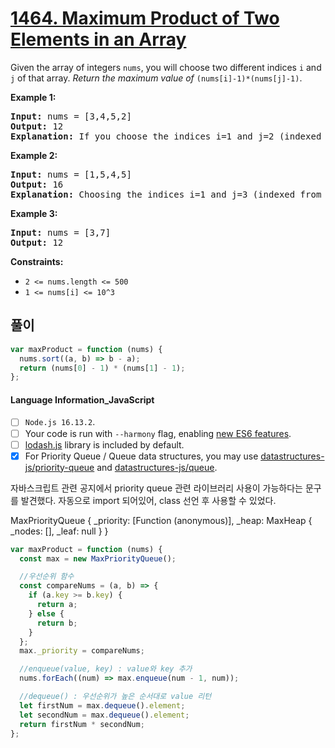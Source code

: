 # [1464. Maximum Product of Two Elements in an Array](https://leetcode.com/problems/maximum-product-of-two-elements-in-an-array/)

Given the array of integers `nums`, you will choose two different indices `i` and `j` of that array. _Return the maximum value of_ `(nums[i]-1)*(nums[j]-1)`.

**Example 1:**

<pre><strong>Input:</strong> nums = [3,4,5,2]
<strong>Output:</strong> 12 
<strong>Explanation:</strong> If you choose the indices i=1 and j=2 (indexed from 0), you will get the maximum value, that is, (nums[1]-1)*(nums[2]-1) = (4-1)*(5-1) = 3*4 = 12. 
</pre>

**Example 2:**

<pre><strong>Input:</strong> nums = [1,5,4,5]
<strong>Output:</strong> 16
<strong>Explanation:</strong> Choosing the indices i=1 and j=3 (indexed from 0), you will get the maximum value of (5-1)*(5-1) = 16.
</pre>

**Example 3:**

<pre><strong>Input:</strong> nums = [3,7]
<strong>Output:</strong> 12
</pre>

**Constraints:**

- `2 <= nums.length <= 500`
- `1 <= nums[i] <= 10^3`

## 풀이

```javascript
var maxProduct = function (nums) {
  nums.sort((a, b) => b - a);
  return (nums[0] - 1) * (nums[1] - 1);
};
```

#### Language Information_JavaScript

- [ ] `Node.js 16.13.2`.
- [ ] Your code is run with `--harmony` flag, enabling [new ES6 features](http://node.green/).
- [ ] [lodash.js](https://lodash.com/) library is included by default.
- [x] For Priority Queue / Queue data structures, you may use [datastructures-js/priority-queue](https://github.com/datastructures-js/priority-queue) and [datastructures-js/queue](https://github.com/datastructures-js/queue).

자바스크립트 관련 공지에서 priority queue 관련 라이브러리 사용이 가능하다는 문구를 발견했다.
자동으로 import 되어있어, class 선언 후 사용할 수 있었다.

MaxPriorityQueue {
\_priority: [Function (anonymous)],
\_heap: MaxHeap { \_nodes: [], \_leaf: null }
}

```javascript
var maxProduct = function (nums) {
  const max = new MaxPriorityQueue();

  //우선순위 함수
  const compareNums = (a, b) => {
    if (a.key >= b.key) {
      return a;
    } else {
      return b;
    }
  };
  max._priority = compareNums;

  //enqueue(value, key) : value와 key 추가
  nums.forEach((num) => max.enqueue(num - 1, num));

  //dequeue() : 우선순위가 높은 순서대로 value 리턴
  let firstNum = max.dequeue().element;
  let secondNum = max.dequeue().element;
  return firstNum * secondNum;
};
```
